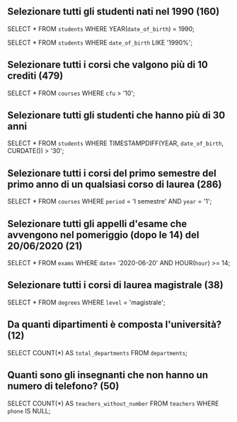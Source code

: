 ## Selezionare tutti gli studenti nati nel 1990 (160)

SELECT * FROM `students` WHERE YEAR(`date_of_birth`) = 1990;

<!-- OPPURE -->

SELECT * FROM `students` WHERE `date_of_birth` LIKE '1990%';

## Selezionare tutti i corsi che valgono più di 10 crediti (479)

SELECT * FROM `courses` WHERE `cfu` > '10';

## Selezionare tutti gli studenti che hanno più di 30 anni

<!-- NEL WHERE
TIMESTAMPDIFF(unità, datetime_expr1, datetime_expr2) + CURDATE() per datetime_expr2 -->
SELECT * FROM `students` WHERE TIMESTAMPDIFF(YEAR, `date_of_birth`, CURDATE()) > '30'; 
 
## Selezionare tutti i corsi del primo semestre del primo anno di un qualsiasi corso di laurea (286)

SELECT * FROM `courses` WHERE `period` = 'I semestre' AND `year` = '1';

## Selezionare tutti gli appelli d'esame che avvengono nel pomeriggio (dopo le 14) del 20/06/2020 (21)

SELECT * FROM `exams` WHERE `date`= '2020-06-20' AND HOUR(`hour`) >= 14;

## Selezionare tutti i corsi di laurea magistrale (38)

SELECT * FROM `degrees` WHERE `level` = 'magistrale';

## Da quanti dipartimenti è composta l'università? (12)

SELECT COUNT(*) AS `total_departments` FROM `departments`;

## Quanti sono gli insegnanti che non hanno un numero di telefono? (50)

SELECT COUNT(*) AS `teachers_without_number` FROM `teachers` WHERE `phone` IS NULL;